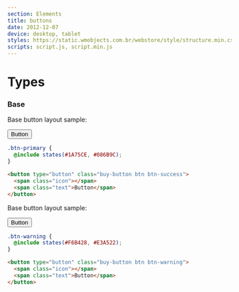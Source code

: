 ```yaml
---
section: Elements
title: buttons
date: 2012-12-07
device: desktop, tablet
styles: https://static.wmobjects.com.br/webstore/style/structure.min.css
scripts: script.js, script.min.js
---
```


Types
============

### Base

Base button layout sample:



<button type="button" class="buy-button btn btn-success">
  <span class="icon"></span>
  <span class="text">Button</span>
</button>

~~~scss
.btn-primary {
  @include states(#1A75CE, #086B9C);
}
~~~

~~~html
<button type="button" class="buy-button btn btn-success">
  <span class="icon"></span>
  <span class="text">Button</span>
</button>
~~~


Base button layout sample:

<button type="button" class="buy-button btn btn-warning">
  <span class="icon"></span>
  <span class="text">Button</span>
</button>

~~~scss
.btn-warning {
  @include states(#F6B428, #E3A522);
}
~~~

~~~html
<button type="button" class="buy-button btn btn-warning">
  <span class="icon"></span>
  <span class="text">Button</span>
</button>
~~~
